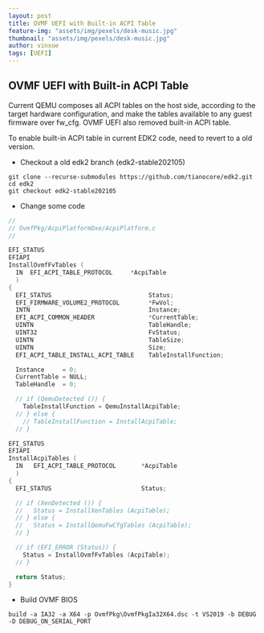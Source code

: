 ```yaml
---
layout: post
title: OVMF UEFI with Built-in ACPI Table
feature-img: "assets/img/pexels/desk-music.jpg"
thumbnail: "assets/img/pexels/desk-music.jpg"
author: vinxue
tags: [UEFI]
---
```


## OVMF UEFI with Built-in ACPI Table

Current QEMU composes all ACPI tables on the host side, according to the target hardware configuration, and make the tables available to any guest firmware over fw_cfg. OVMF UEFI also removed built-in ACPI table.

To enable built-in ACPI table in current EDK2 code, need to revert to a old version.

- Checkout a old edk2 branch (edk2-stable202105)
```
git clone --recurse-submodules https://github.com/tianocore/edk2.git
cd edk2
git checkout edk2-stable202105
```

- Change some code

```c
//
// OvmfPkg/AcpiPlatformDxe/AcpiPlatform.c
//

EFI_STATUS
EFIAPI
InstallOvmfFvTables (
  IN  EFI_ACPI_TABLE_PROTOCOL     *AcpiTable
  )
{
  EFI_STATUS                           Status;
  EFI_FIRMWARE_VOLUME2_PROTOCOL        *FwVol;
  INTN                                 Instance;
  EFI_ACPI_COMMON_HEADER               *CurrentTable;
  UINTN                                TableHandle;
  UINT32                               FvStatus;
  UINTN                                TableSize;
  UINTN                                Size;
  EFI_ACPI_TABLE_INSTALL_ACPI_TABLE    TableInstallFunction;

  Instance     = 0;
  CurrentTable = NULL;
  TableHandle  = 0;

  // if (QemuDetected ()) {
    TableInstallFunction = QemuInstallAcpiTable;
  // } else {
    // TableInstallFunction = InstallAcpiTable;
  // }

EFI_STATUS
EFIAPI
InstallAcpiTables (
  IN   EFI_ACPI_TABLE_PROTOCOL       *AcpiTable
  )
{
  EFI_STATUS                         Status;

  // if (XenDetected ()) {
  //   Status = InstallXenTables (AcpiTable);
  // } else {
  //   Status = InstallQemuFwCfgTables (AcpiTable);
  // }

  // if (EFI_ERROR (Status)) {
    Status = InstallOvmfFvTables (AcpiTable);
  // }

  return Status;
}
```

- Build OVMF BIOS

```
build -a IA32 -a X64 -p OvmfPkg\OvmfPkgIa32X64.dsc -t VS2019 -b DEBUG -D DEBUG_ON_SERIAL_PORT
```
